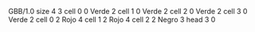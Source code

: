 <gs-board without-header> GBB/1.0
size 4 3
cell 0 0 Verde 2
cell 1 0 Verde 2
cell 2 0 Verde 2
cell 3 0 Verde 2
cell 0 2 Rojo 4
cell 1 2 Rojo 4
cell 2 2 Negro 3
head 3 0
 </gs-board>